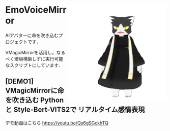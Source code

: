 
<h1>
<img src="https://raw.githubusercontent.com/Sunwood-ai-labs/EmoVoiceMirror/main/docs/icon_cat2.png" height=300px align="right"/>
EmoVoiceMirror
</h1>

AIアバターに命を吹き込むプロジェクトです．

VMagicMirrorを活用し，なるべく環境構築しずに実行可能なスクリプトにしています．



## [DEMO1] VMagicMirrorに命を吹き込む Pythonと Style-Bert-VITS2で リアルタイム感情表現

デモ動画はこちら
https://youtu.be/Qs6gSGckhTQ